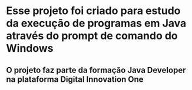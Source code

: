 # Esse projeto foi criado para estudo da execução de programas em Java através do prompt de comando do Windows
## O projeto faz parte da formação Java Developer na plataforma Digital Innovation One
